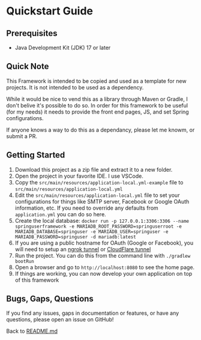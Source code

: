 # Quickstart Guide

## Prerequisites
 - Java Development Kit (JDK) 17 or later

## Quick Note

This Framework is intended to be copied and used as a template for new projects. It is not intended to be used as a dependency.

While it would be nice to vend this as a library through Maven or Gradle, I don't belive it's possible to do so.  In order for this framework to be useful (for my needs) it needs to provide the front end pages, JS, and set Spring configurations.

If anyone knows a way to do this as a dependancy, please let me knowm, or submit a PR.


## Getting Started

1. Download this project as a zip file and extract it to a new folder.
2. Open the project in your favorite IDE.  I use VSCode.
3. Copy the `src/main/resources/application-local.yml-example` file to `src/main/resources/application-local.yml`
4. Edit the `src/main/resources/application-local.yml` file to set your configurations for things like SMTP server, Facebook or Google OAuth information, etc.  If you need to override any defaults from `application.yml` you can do so here.
5. Create the local database: `docker run -p 127.0.0.1:3306:3306 --name springuserframework -e MARIADB_ROOT_PASSWORD=springuserroot -e MARIADB_DATABASE=springuser -e MARIADB_USER=springuser -e MARIADB_PASSWORD=springuser -d mariadb:latest`
6. If you are using a public hostname for OAuth (Google or Facebook), you will need to setup an [ngrok tunnel](https://medium.com/@Demipo/exposing-a-local-spring-boot-app-with-ngrok-819250ef75f) or [CloudFlare tunnel](https://vitobotta.com/2022/02/27/free-ngrok-alternative-with-cloudflare-tunnels/)
7. Run the project.  You can do this from the command line with `./gradlew bootRun`
8. Open a browser and go to `http://localhost:8080` to see the home page.
9. If things are working, you can now develop your own application on top of this framework


## Bugs, Gaps, Questions
If you find any issues, gaps in documentation or features, or have any questions, please open an issue on GitHub!



Back to [README.md](README.md)
